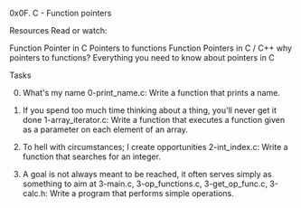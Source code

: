 0x0F. C - Function pointers

Resources
Read or watch:

Function Pointer in C
Pointers to functions
Function Pointers in C / C++
why pointers to functions?
Everything you need to know about pointers in C

Tasks

0. What's my name
0-print_name.c: Write a function that prints a name.

1. If you spend too much time thinking about a thing, you'll never get it done
1-array_iterator.c: Write a function that executes a function given as a parameter on each element of an array.

2. To hell with circumstances; I create opportunities
2-int_index.c: Write a function that searches for an integer.

3. A goal is not always meant to be reached, it often serves simply as something to aim at
3-main.c, 3-op_functions.c, 3-get_op_func.c, 3-calc.h: Write a program that performs simple operations.
